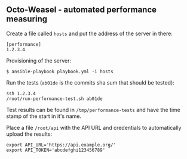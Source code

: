 ## Octo-Weasel - automated performance measuring

Create a file called `hosts` and put the address of the server in there:

```
[performance]
1.2.3.4
```

Provisioning of the server:

```
$ ansible-playbook playbook.yml -i hosts
```

Run the tests (`ab01de` is the commits sha sum that should be tested):

```
ssh 1.2.3.4
/root/run-performance-test.sh ab01de
```

Test results can be found in `/tmp/performance-tests` and have the time stamp of the start in it's name.

Place a file `/root/api` with the API URL and credentials to automatically upload the results:

```
export API_URL='https://api.example.org/'
export API_TOKEN='abcdefghi123456789'
```
